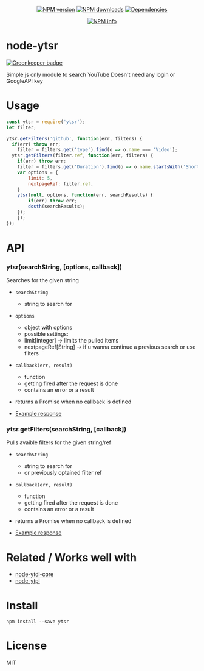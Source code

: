 <div align="center">
  <p>
    <a href="https://www.npmjs.com/package/ytsr"><img src="https://img.shields.io/npm/v/ytsr.svg?maxAge=3600" alt="NPM version" /></a>
    <a href="https://www.npmjs.com/package/ytsr"><img src="https://img.shields.io/npm/dt/ytsr.svg?maxAge=3600" alt="NPM downloads" /></a>
    <a href="https://david-dm.org/timeforaninja/ytsr.svg"><img src="https://img.shields.io/david/timeforaninja/node-ytsr.svg?maxAge=3600" alt="Dependencies" /></a>
  </p>
  <p>
    <a href="https://nodei.co/npm/ytsr/"><img src="https://nodei.co/npm/ytsr.png?downloads=true&stars=true" alt="NPM info" /></a>
  </p>
</div>

# node-ytsr

[![Greenkeeper badge](https://badges.greenkeeper.io/TimeForANinja/node-ytsr.svg)](https://greenkeeper.io/)

Simple js only module to search YouTube
Doesn't need any login or GoogleAPI key

# Usage

```js
const ytsr = require('ytsr');
let filter;

ytsr.getFilters('github', function(err, filters) {
  if(err) throw err;
	filter = filters.get('type').find(o => o.name === 'Video');
  ytsr.getFilters(filter.ref, function(err, filters) {
    if(err) throw err;
  	filter = filters.get('Duration').find(o => o.name.startsWith('Short'));
  	var options = {
  		limit: 5,
  		nextpageRef: filter.ref,
  	}
  	ytsr(null, options, function(err, searchResults) {
  		if(err) throw err;
  		dosth(searchResults);
  	});
	});
});
```


# API
### ytsr(searchString, [options, callback])

Searches for the given string

* `searchString`
    * string to search for
* `options`
    * object with options
    * possible settings:
    * limit[integer] -> limits the pulled items
	* nextpageRef[String] -> if u wanna continue a previous search or use filters
* `callback(err, result)`
    * function
    * getting fired after the request is done
    * contains an error or a result

* returns a Promise when no callback is defined
* [Example response](https://github.com/timeforaninja/node-ytsr/blob/master/example/example_search_output)

### ytsr.getFilters(searchString, [callback])

Pulls avaible filters for the given string/ref

* `searchString`
    * string to search for
    * or previously optained filter ref
* `callback(err, result)`
    * function
    * getting fired after the request is done
    * contains an error or a result

* returns a Promise when no callback is defined
* [Example response](https://github.com/timeforaninja/node-ytsr/blob/master/example/example_filters_output)


# Related / Works well with

* [node-ytdl-core](https://github.com/fent/node-ytdl-core)
* [node-ytpl](https://github.com/TimeForANinja/node-ytpl)


# Install

    npm install --save ytsr



# License
MIT

